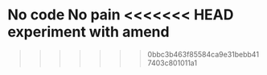 No code No pain
<<<<<<< HEAD
experiment with amend
=======
>>>>>>> 0bbc3b463f85584ca9e31bebb417403c801011a1
